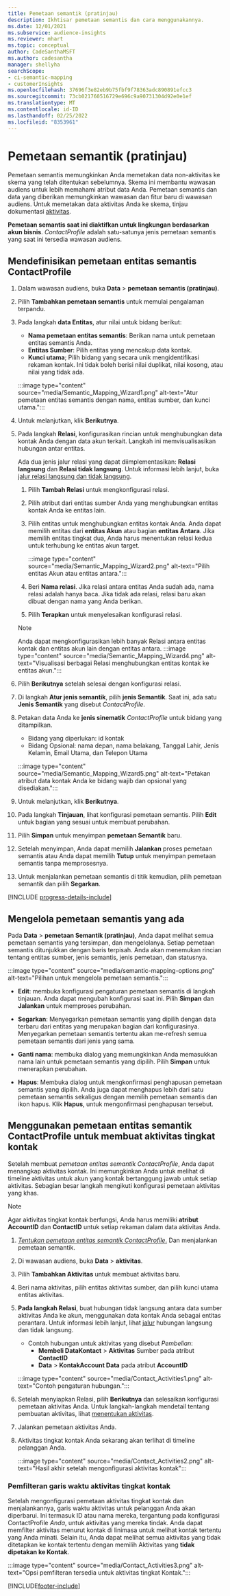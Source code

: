 ```yaml
---
title: Pemetaan semantik (pratinjau)
description: Ikhtisar pemetaan semantis dan cara menggunakannya.
ms.date: 12/01/2021
ms.subservice: audience-insights
ms.reviewer: mhart
ms.topic: conceptual
author: CadeSanthaMSFT
ms.author: cadesantha
manager: shellyha
searchScope:
- ci-semantic-mapping
- customerInsights
ms.openlocfilehash: 37696f3e82eb9b75fbf9f78363adc890891efcc3
ms.sourcegitcommit: 73cb021760516729e696c9a90731304d92e0e1ef
ms.translationtype: MT
ms.contentlocale: id-ID
ms.lasthandoff: 02/25/2022
ms.locfileid: "8353961"
---
```

# <a name="semantic-mappings-preview"></a>Pemetaan semantik (pratinjau)

Pemetaan semantis memungkinkan Anda memetakan data non-aktivitas ke skema yang telah ditentukan sebelumnya. Skema ini membantu wawasan audiens untuk lebih memahami atribut data Anda. Pemetaan semantis dan data yang diberikan memungkinkan wawasan dan fitur baru di wawasan audiens. Untuk memetakan data aktivitas Anda ke skema, tinjau dokumentasi [aktivitas](activities.md).

**Pemetaan semantis saat ini diaktifkan untuk lingkungan berdasarkan akun bisnis**. *ContactProfile* adalah satu-satunya jenis pemetaan semantis yang saat ini tersedia wawasan audiens.

## <a name="define-a-contactprofile-semantic-entity-mapping"></a>Mendefinisikan pemetaan entitas semantis ContactProfile

1. Dalam wawasan audiens, buka **Data** > **pemetaan semantis (pratinjau)**.

1. Pilih **Tambahkan pemetaan semantis** untuk memulai pengalaman terpandu.

1. Pada langkah **data Entitas**, atur nilai untuk bidang berikut:

   - **Nama pemetaan entitas semantis**: Berikan nama untuk pemetaan entitas semantis Anda.
   - **Entitas Sumber**: Pilih entitas yang mencakup data kontak.
   - **Kunci utama**; Pilih bidang yang secara unik mengidentifikasi rekaman kontak. Ini tidak boleh berisi nilai duplikat, nilai kosong, atau nilai yang tidak ada.

   :::image type="content" source="media/Semantic_Mapping_Wizard1.png" alt-text="Atur pemetaan entitas semantis dengan nama, entitas sumber, dan kunci utama.":::

1. Untuk melanjutkan, klik **Berikutnya**.

1. Pada langkah **Relasi**, konfigurasikan rincian untuk menghubungkan data kontak Anda dengan data akun terkait. Langkah ini memvisualisasikan hubungan antar entitas.  

   Ada dua jenis jalur relasi yang dapat diimplementasikan: **Relasi langsung** dan **Relasi tidak langsung**. Untuk informasi lebih lanjut, buka [jalur relasi langsung dan tidak langsung](relationships.md#relationship-paths).

   1. Pilih **Tambah Relasi** untuk mengkonfigurasi relasi.
   1. Pilih atribut dari entitas sumber Anda yang menghubungkan entitas kontak Anda ke entitas lain.
   1. Pilih entitas untuk menghubungkan entitas kontak Anda. Anda dapat memilih entitas dari **entitas Akun** atau bagian **entitas Antara**. Jika memilih entitas tingkat dua, Anda harus menentukan relasi kedua untuk terhubung ke entitas akun target.

      :::image type="content" source="media/Semantic_Mapping_Wizard2.png" alt-text="Pilih entitas Akun atau entitas antara.":::

   1. Beri **Nama relasi**. Jika relasi antara entitas Anda sudah ada, nama relasi adalah hanya baca. Jika tidak ada relasi, relasi baru akan dibuat dengan nama yang Anda berikan.
   1. Pilih **Terapkan** untuk menyelesaikan konfigurasi relasi.

   > [!NOTE]
   > Anda dapat mengkonfigurasikan lebih banyak Relasi antara entitas kontak dan entitas akun lain dengan entitas antara.
   >  :::image type="content" source="media/Semantic_Mapping_Wizard4.png" alt-text="Visualisasi berbagai Relasi menghubungkan entitas kontak ke entitas akun.":::

1. Pilih **Berikutnya** setelah selesai dengan konfigurasi relasi.

1. Di langkah **Atur jenis semantik**, pilih **jenis Semantik**. Saat ini, ada satu **Jenis Semantik** yang disebut *ContactProfile*.

1. Petakan data Anda ke **jenis sinematik** *ContactProfile* untuk bidang yang ditampilkan.
   - Bidang yang diperlukan: id kontak
   - Bidang Opsional: nama depan, nama belakang, Tanggal Lahir, Jenis Kelamin, Email Utama, dan Telepon Utama

   :::image type="content" source="media/Semantic_Mapping_Wizard5.png" alt-text="Petakan atribut data kontak Anda ke bidang wajib dan opsional yang disediakan.":::

1. Untuk melanjutkan, klik **Berikutnya**.

1. Pada langkah **Tinjauan**, lihat konfigurasi pemetaan semantis. Pilih **Edit** untuk bagian yang sesuai untuk membuat perubahan.

1. Pilih **Simpan** untuk menyimpan **pemetaan Semantik** baru.

1. Setelah menyimpan, Anda dapat memilih **Jalankan** proses pemetaan semantis atau Anda dapat memilih **Tutup** untuk menyimpan pemetaan semantis tanpa memprosesnya.

1. Untuk menjalankan pemetaan semantis di titik kemudian, pilih pemetaan semantik dan pilih **Segarkan**.

[!INCLUDE [progress-details-include](../includes/progress-details-pane.md)]

## <a name="manage-existing-semantic-mappings"></a>Mengelola pemetaan semantis yang ada

Pada **Data** > **pemetaan Semantik (pratinjau)**, Anda dapat melihat semua pemetaan semantis yang tersimpan, dan mengelolanya. Setiap pemetaan semantis ditunjukkan dengan baris terpisah. Anda akan menemukan rincian tentang entitas sumber, jenis semantis, jenis pemetaan, dan statusnya.

:::image type="content" source="media/semantic-mapping-options.png" alt-text="Pilihan untuk mengelola pemetaan semantis.":::

- **Edit**: membuka konfigurasi pengaturan pemetaan semantis di langkah tinjauan. Anda dapat mengubah konfigurasi saat ini. Pilih **Simpan** dan **Jalankan** untuk memproses perubahan.

- **Segarkan**: Menyegarkan pemetaan semantis yang dipilih dengan data terbaru dari entitas yang merupakan bagian dari konfigurasinya. Menyegarkan pemetaan semantis tertentu akan me-refresh semua pemetaan semantis dari jenis yang sama.

- **Ganti nama**: membuka dialog yang memungkinkan Anda memasukkan nama lain untuk pemetaan semantis yang dipilih. Pilih **Simpan** untuk menerapkan perubahan.

- **Hapus**: Membuka dialog untuk mengkonfirmasi penghapusan pemetaan semantis yang dipilih. Anda juga dapat menghapus lebih dari satu pemetaan semantis sekaligus dengan memilih pemetaan semantis dan ikon hapus. Klik **Hapus**, untuk mengonfirmasi penghapusan tersebut.

## <a name="use-a-contactprofile-semantic-entity-mapping-to-create-contact-level-activities"></a>Menggunakan pemetaan entitas semantik ContactProfile untuk membuat aktivitas tingkat kontak

Setelah membuat *pemetaan entitas semantik ContactProfile*, Anda dapat menangkap aktivitas kontak. Ini memungkinkan Anda untuk melihat di timeline aktivitas untuk akun yang kontak bertanggung jawab untuk setiap aktivitas. Sebagian besar langkah mengikuti konfigurasi pemetaan aktivitas yang khas.

   > [!NOTE]
   > Agar aktivitas tingkat kontak berfungsi, Anda harus memiliki **atribut AccountID** dan **ContactID** untuk setiap rekaman dalam data aktivitas Anda.

1. [*Tentukan pemetaan entitas semantik ContactProfile*.](#define-a-contactprofile-semantic-entity-mapping) Dan menjalankan pemetaan semantik.

1. Di wawasan audiens, buka **Data** > **aktivitas**.

1. Pilih **Tambahkan Aktivitas** untuk membuat aktivitas baru.

1. Beri nama aktivitas, pilih entitas aktivitas sumber, dan pilih kunci utama entitas aktivitas.

1. **Pada langkah Relasi**, buat hubungan tidak langsung antara data sumber aktivitas Anda ke akun, menggunakan data kontak Anda sebagai entitas perantara. Untuk informasi lebih lanjut, lihat [jalur](relationships.md#relationship-paths) hubungan langsung dan tidak langsung.
   - Contoh hubungan untuk aktivitas yang disebut *Pembelian*:
      - **Membeli DataKontact** > **Aktivitas** Sumber pada atribut **ContactID**
      - **Data** > **KontakAccount Data** pada atribut **AccountID**

   :::image type="content" source="media/Contact_Activities1.png" alt-text="Contoh pengaturan hubungan.":::

1. Setelah menyiapkan Relasi, pilih **Berikutnya** dan selesaikan konfigurasi pemetaan aktivitas Anda. Untuk langkah-langkah mendetail tentang pembuatan aktivitas, lihat [menentukan aktivitas](activities.md).

1. Jalankan pemetaan aktivitas Anda.

1. Aktivitas tingkat kontak Anda sekarang akan terlihat di timeline pelanggan Anda.

   :::image type="content" source="media/Contact_Activities2.png" alt-text="Hasil akhir setelah mengonfigurasi aktivitas kontak":::

### <a name="contact-level-activity-timeline-filtering"></a>Pemfilteran garis waktu aktivitas tingkat kontak

Setelah mengonfigurasi pemetaan aktivitas tingkat kontak dan menjalankannya, garis waktu aktivitas untuk pelanggan Anda akan diperbarui. Ini termasuk ID atau nama mereka, tergantung pada konfigurasi ContactProfile *Anda*, untuk aktivitas yang mereka tindak. Anda dapat memfilter aktivitas menurut kontak di linimasa untuk melihat kontak tertentu yang Anda minati. Selain itu, Anda dapat melihat semua aktivitas yang tidak ditetapkan ke kontak tertentu dengan memilih Aktivitas yang **tidak dipetakan ke Kontak**.

   :::image type="content" source="media/Contact_Activities3.png" alt-text="Opsi pemfilteran tersedia untuk aktivitas tingkat Kontak.":::

[!INCLUDE[footer-include](../includes/footer-banner.md)]
